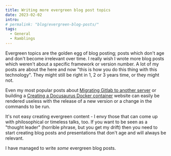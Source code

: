 ```yaml
---
title: Writing more evergreen blog post topics
date: 2023-02-02
intro:
# permalink: "blog/evergreen-blog-posts/"
tags:
  - General
  - Ramblings
---
```


Evergreen topics are the golden egg of blog posting; posts which don't age and don't become irrelevant over time. I really wish I wrote more blog posts which weren't about a specific framework or version number. A lot of my posts are about the here and now "this is how you do this thing with this technology". They might still be right in 1, 2 or 3 years time, or they might not.

Even my most popular posts about [Migrating Gitlab to another server](https://www.mikestreety.co.uk/blog/migrating-gitlab-from-one-server-to-another/ "Gitlab") or building a [Creating a Docusaurus Docker container](https://www.mikestreety.co.uk/blog/creating-a-docusaurus-docker-image-for-consistent-rendering-of-your-documentation/) website can easily be rendered useless with the release of a new version or a change in the commands to be run.

It's not easy creating evergreen content - I envy those that can come up with philosophical or timeless talks, too. If you want to be seen as a "thought leader" (horrible phrase, but you get my drift) then you need to start creating blog posts and presentations that don't age and will always be relevant.

I have managed to write *some* evergreen blog posts.
